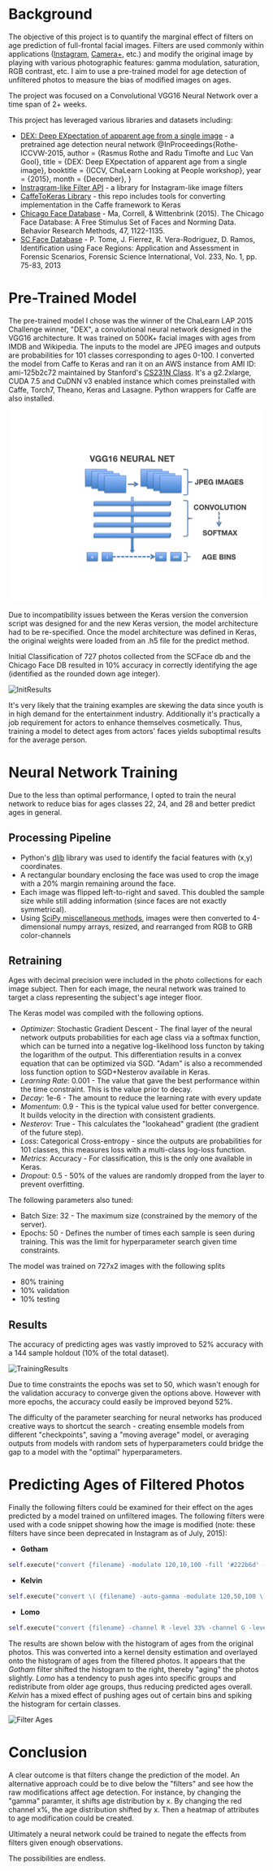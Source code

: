 # Background
The objective of this project is to quantify the marginal effect of filters on age prediction of full-frontal facial images. Filters are used commonly within applications ([Instagram](https://www.instagram.com), [Camera+](http://campl.us/), etc.) and modify the original image by playing with various photographic features: gamma modulation, saturation, RGB contrast, etc. I aim to use a pre-trained model for age detection of unfiltered photos to measure the bias of modified images on ages.

The project was focused on a Convolutional VGG16 Neural Network over a time span of 2+ weeks.

This project has leveraged various libraries and datasets including: 
- [DEX: Deep EXpectation of apparent age from a single image](https://data.vision.ee.ethz.ch/cvl/rrothe/imdb-wiki/) - a pretrained age detection neural network
@InProceedings{Rothe-ICCVW-2015,
  author = {Rasmus Rothe and Radu Timofte and Luc Van Gool},
  title = {DEX: Deep EXpectation of apparent age from a single image},
  booktitle = {ICCV, ChaLearn Looking at People workshop},
  year = {2015},
  month = {December},
}
- [Instragram-like Filter API](https://github.com/acoomans/instagram-filters) - a library for Instagram-like image filters
- [CaffeToKeras Library](https://github.com/MarcBS/keras) - this repo includes tools for converting implementation in the Caffe framework to Keras
- [Chicago Face Database](http://chicagofaces.org/) - Ma, Correll, & Wittenbrink (2015). The Chicago Face Database: A Free Stimulus Set of Faces and Norming Data. Behavior Research Methods, 47, 1122-1135.
- [SC Face Database](http://www.scface.org/) - P. Tome, J. Fierrez, R. Vera-Rodriguez, D. Ramos, Identification using Face Regions:
Application and Assessment in Forensic Scenarios, Forensic Science International, Vol. 233, No. 1, pp. 75-83, 2013

# Pre-Trained Model
The pre-trained model I chose was the winner of the ChaLearn LAP 2015 Challenge winner, "DEX", a convolutional neural network designed in the VGG16 architecture. It was trained on 500K+ facial images with ages from IMDB and Wikipedia. The inputs to the model are JPEG images and outputs are probabilities for 101 classes corresponding to ages 0-100. I converted the model from Caffe to Keras and ran it on an AWS instance from AMI ID: ami-125b2c72 maintained by Stanford's [CS231N Class](http://cs231n.github.io/aws-tutorial/). It's a g2.2xlarge, CUDA 7.5 and CuDNN v3 enabled instance which comes preinstalled with Caffe, Torch7, Theano, Keras and Lasagne. Python wrappers for Caffe are also installed.

![DEx](/img/DEx_Img.png "DEx Architecture")

Due to incompatibility issues between the Keras version the conversion script was designed for and the new Keras version, the model architecture had to be re-specified. Once the model architecture was defined in Keras, the original weights were loaded from an .h5 file for the predict method.

Initial Classification of 727 photos collected from the SCFace db and the Chicago Face DB resulted in 10% accuracy in correctly identifying the age (identified as the rounded down age integer).

![InitResults](https://github.com/cjl2183/FilterAgeChange/tree/master/img/InitResults.png "Initial Results")

It's very likely that the training examples are skewing the data since youth is in high demand for the entertainment industry. Additionally it's practically a job requirement for actors to enhance themselves cosmetically. Thus, training a model to detect ages from actors' faces yields suboptimal results for the average person.

# Neural Network Training
Due to the less than optimal performance, I opted to train the neural network to reduce bias for ages classes 22, 24, and 28 and  better predict ages in general.

## Processing Pipeline
- Python's [dlib](http://dlib.net/python/) library was used to identify the facial features with (x,y) coordinates.
- A rectangular boundary enclosing the face was used to crop the image with a 20% margin remaining around the face.
- Each image was flipped left-to-right and saved. This doubled the sample size while still adding information (since faces are not exactly symmetrical).
- Using [SciPy miscellaneous methods](http://docs.scipy.org/doc/scipy/reference/misc.html), images were then converted to 4-dimensional numpy arrays, resized, and rearranged from RGB to GRB color-channels

## Retraining
Ages with decimal precision were included in the photo collections for each image subject. Then for each image, the neural network was trained to target a class representing the subject's age integer floor. 

The Keras model was compiled with the following options. 
- *Optimizer*: Stochastic Gradient Descent - The final layer of the neural network outputs probabilities for each age class via a softmax function, which can be turned into a negative log-likelihood loss functon by taking the logarithm of the output. This differentiation results in a convex equation that can be optimized via SGD. "Adam" is also a recommended loss function option to SGD+Nesterov available in Keras.
- *Learning Rate*: 0.001 -  The value that gave the best performance within the time constraint. This is the value prior to decay.
- *Decay*: 1e-6 - The amount to reduce the learning rate with every update
- *Momentum*: 0.9 - This is the typical value used for better convergence. It builds velocity in the direction with consistent gradients. 
- *Nesterov*: True - This calculates the "lookahead" gradient (the gradient of the future step).
- *Loss*: Categorical Cross-entropy - since the outputs are probabilities for 101 classes, this measures loss with a multi-class log-loss function. 
- *Metrics*: Accuracy - For classification, this is the only one available in Keras.
- *Dropout*: 0.5 - 50% of the values are randomly dropped from the layer to prevent overfitting.

The following parameters also tuned: 
- Batch Size: 32 - The maximum size (constrained by the memory of the server).
- Epochs: 50 - Defines the number of times each sample is seen during training. This was the limit for hyperparameter search given time constraints.

The model was trained on 727x2 images with the following splits
- 80% training
- 10% validation
- 10% testing

## Results
The accuracy of predicting ages was vastly improved to 52% accuracy with a 144 sample holdout (10% of the total dataset).

![TrainingResults](https://github.com/cjl2183/FilterAgeChange/tree/master/img/TrainingResults.png "Training Results")

Due to time constraints the epochs was set to 50, which wasn't enough for the validation accuracy to converge given the options above. However with more epochs, the accuracy could easily be improved beyond 52%. 

The difficulty of the parameter searching for neural networks has produced creative ways to shortcut the search - creating ensemble models from different "checkpoints", saving a "moving average" model, or averaging outputs from models with random sets of hyperparameters could bridge the gap to a model with the "optimal" hyperparameters. 

# Predicting Ages of Filtered Photos
Finally the following filters could be examined for their effect on the ages predicted by a model trained on unfiltered images. The following filters were used with a code snippet showing how the image is modified (note: these filters have since been deprecated in Instagram as of July, 2015):

- **Gotham**
```python
self.execute("convert {filename} -modulate 120,10,100 -fill '#222b6d' -colorize 20 -gamma 0.5 -contrast -contrast {filename}")
```
- **Kelvin**
```python
self.execute("convert \( {filename} -auto-gamma -modulate 120,50,100 \) \( -size {width}x{height} -fill 'rgba(255,153,0,0.5)' -draw 'rectangle 0,0 {width},{height}' \) -compose multiply {filename}");
```
- **Lomo**
```python
self.execute("convert {filename} -channel R -level 33% -channel G -level 33% {filename}")
```
[Filters]: https://github.com/cjl2183/FilterAgeChange/img/Filters.png "Filters"

The results are shown below with the histogram of ages from the original photos. This was converted into a kernel density estimation and overlayed onto the histogram of ages from the filtered photos. It appears that the *Gotham* filter shifted the histogram to the right, thereby "aging" the photos slightly. *Lomo* has a tendency to push ages into specific groups and redistribute from older age groups, thus reducing predicted ages overall. *Kelvin* has a mixed effect of pushing ages out of certain bins and spiking the histogram for certain classes. 

![Filter Ages](https://github.com/cjl2183/FilterAgeChange/tree/master/img/FilterAges.png "FilterAges")

# Conclusion
A clear outcome is that filters change the prediction of the model. An alternative approach could be to dive below the "filters" and see how the raw modifications affect age detection. For instance, by changing the "gamma" paramter, it shifts age distribution by x. By changing the red channel x%, the age distribution shifted by x. Then a heatmap of attributes to age modification could be created.

Ultimately a neural network could be trained to negate the effects from filters given enough observations. 

The possibilities are endless.
